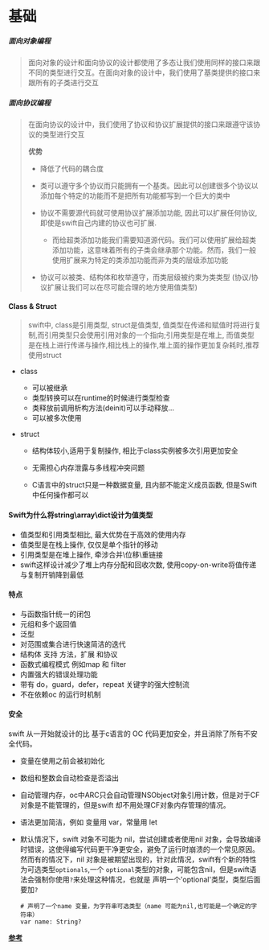 # 基础



##### 面向对象编程

> 面向对象的设计和面向协议的设计都使用了多态让我们使用同样的接口来跟不同的类型进行交互。在面向对象的设计中，我们使用了基类提供的接口来跟所有的子类进行交互

##### 面向协议编程

> 在面向协议的设计中，我们使用了协议和协议扩展提供的接口来跟遵守该协议的类型进行交互
>
> **优势**
>
> - 降低了代码的耦合度
>
> - 类可以遵守多个协议而只能拥有一个基类。因此可以创建很多个协议以添加每个特定的功能而不是把所有功能都写到一个巨大的类中
> - 协议不需要源代码就可使用协议扩展添加功能, 因此可以扩展任何协议, 即使是swift自己内建的协议也可扩展.
>   - 而给超类添加功能我们需要知道源代码。我们可以使用扩展给超类添加功能，这意味着所有的子类会继承那个功能。然而，我们一般使用扩展来为特定的类添加功能而非为类的层级添加功能
>
> - 协议可以被类、结构体和枚举遵守，而类层级被约束为类类型 (协议/协议扩展让我们可以在尽可能合理的地方使用值类型)





#### Class & Struct

> swift中, class是引用类型, struct是值类型, 值类型在传递和赋值时将进行复制,而引用类型只会使用引用对象的一个指向;引用类型是在堆上, 而值类型是在栈上进行传递与操作,相比栈上的操作,堆上面的操作更加复杂耗时,推荐使用struct

- class
  - 可以被继承
  - 类型转换可以在runtime的时候进行类型检查
  - 类释放前调用析构方法(deinit)可以手动释放...
  - 可以被多次使用
  
- struct
  - 结构体较小,适用于复制操作, 相比于class实例被多次引用更加安全
  
  - 无需担心内存泄露与多线程冲突问题
  
  - C语言中的struct只是一种数据变量, 且内部不能定义成员函数, 但是Swift中任何操作都可以
  
    

#### Swift为什么将string\array\dict设计为值类型

- 值类型和引用类型相比, 最大优势在于高效的使用内存
- 值类型是在栈上操作, 仅仅是单个指针的移动
- 引用类型是在堆上操作, 牵涉合并\位移\重链接
- swift这样设计减少了堆上内存分配和回收次数, 使用copy-on-write将值传递与复制开销降到最低



#### 特点

- 与函数指针统一的闭包
- 元组和多个返回值
- 泛型
- 对范围或集合进行快速简洁的迭代
- 结构体 支持 方法，扩展 和协议
- 函数式编程模式 例如map 和 filter
- 内置强大的错误处理功能
- 带有 do，guard，defer，repeat 关键字的强大控制流
- 不在依赖oc 的运行时机制



#### 安全

swift 从一开始就设计的比 基于c语言的 OC 代码更加安全，并且消除了所有不安全代码。

- 变量在使用之前会被初始化

- 数组和整数会自动检查是否溢出

- 自动管理内存，oc中ARC只会自动管理NSObject对象引用计数，但是对于CF对象是不能管理的，但是swift 却不用处理CF对象内存管理的情况。

- 语法更加简洁，例如 变量用 var，常量用 let

- 默认情况下，swift 对象不可能为 nil，尝试创建或者使用nil 对象，会导致编译时错误，这使得编写代码更干净更安全，避免了运行时崩溃的一个常见原因。
  然而有的情况下，nil 对象是被期望出现的，针对此情况，swift有个新的特性 为可选类型`optionals`,一个 `optional`类型的对象，可能包含nil，但是swift语法会强制你使用`?`来处理这种情况，也就是 声明一个'optional'类型，类型后面要加`?`

  ```
  # 声明了一个name 变量，为字符串可选类型（name 可能为nil,也可能是一个确定的字符串）
  var name: String? 
  ```

  

**[参考](https://coder-star.github.io/iOS/Swift/从SIL角度看Swift中的值类型与引用类型/)**
